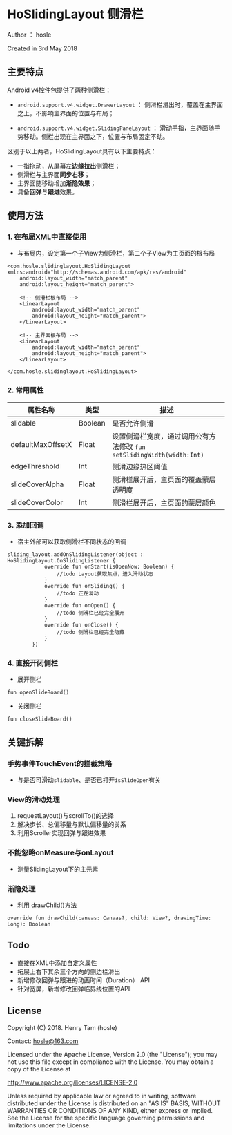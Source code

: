 # HoSlidingLayout 侧滑栏

Author ： hosle

Created in 3rd May 2018 

## 主要特点

Android v4控件包提供了两种侧滑栏：

* ```android.support.v4.widget.DrawerLayout``` ： 侧滑栏滑出时，覆盖在主界面之上，不影响主界面的位置与布局；

* ```android.support.v4.widget.SlidingPaneLayout``` ： 滑动手指，主界面随手势移动。侧栏出现在主界面之下，位置与布局固定不动。

区别于以上两者，HoSlidingLayout具有以下主要特点：

* 一指拖动，从屏幕左**边缘拉出**侧滑栏；
* 侧滑栏与主界面**同步右移**；
* 主界面随移动增加**渐隐效果**；
* 具备**回弹**与**跟进**效果。

## 使用方法


### 1. 在布局XML中直接使用
* 与布局内，设定第一个子View为侧滑栏，第二个子View为主页面的根布局

```
<com.hosle.slidinglayout.HoSlidingLayout xmlns:android="http://schemas.android.com/apk/res/android"
    android:layout_width="match_parent"
    android:layout_height="match_parent">

	<!-- 侧滑栏根布局 -->
    <LinearLayout
        android:layout_width="match_parent"
        android:layout_height="match_parent">
    </LinearLayout>
	
	<!-- 主界面根布局 -->
    <LinearLayout
        android:layout_width="match_parent"
        android:layout_height="match_parent">
    </LinearLayout>

</com.hosle.slidinglayout.HoSlidingLayout>

```


### 2. 常用属性

属性名称|类型|描述
---|--- |---
slidable | Boolean | 是否允许侧滑
defaultMaxOffsetX | Float | 设置侧滑栏宽度，通过调用公有方法修改 ```fun setSlidingWidth(width:Int)```
edgeThreshold | Int | 侧滑边缘热区阈值
slideCoverAlpha | Float | 侧滑栏展开后，主页面的覆盖蒙层透明度
slideCoverColor | Int | 侧滑栏展开后，主页面的蒙层颜色

### 3. 添加回调
* 宿主外部可以获取侧滑栏不同状态的回调

```
sliding_layout.addOnSlidingListener(object : HoSlidingLayout.OnSlidingListener {
            override fun onStart(isOpenNow: Boolean) {
                //todo Layout获取焦点，进入滑动状态
            }
            override fun onSliding() {
                //todo 正在滑动
            }
            override fun onOpen() {
                //todo 侧滑栏已经完全展开
            }
            override fun onClose() {
                //todo 侧滑栏已经完全隐藏
            }
        })
```

### 4. 直接开闭侧栏

* 展开侧栏
```
fun openSlideBoard()
```
* 关闭侧栏
```
fun closeSlideBoard()
```


## 关键拆解

### 手势事件TouchEvent的拦截策略
* 与是否可滑动```slidable```、是否已打开```isSlideOpen```有关


### View的滑动处理

1. requestLayout()与scrollTo()的选择
2. 解决步长、总偏移量与默认偏移量的关系
3. 利用Scroller实现回弹与跟进效果


### 不能忽略onMeasure与onLayout
* 测量SlidingLayout下的主元素

### 渐隐处理
* 利用 drawChild()方法

 ```override fun drawChild(canvas: Canvas?, child: View?, drawingTime: Long): Boolean```

## Todo
* 直接在XML中添加自定义属性
* 拓展上右下其余三个方向的侧边栏滑出
* 新增修改回弹与跟进的动画时间（Duration） API
* 针对宽屏，新增修改回弹临界线位置的API

## License

Copyright (C) 2018. Henry Tam (hosle)

Contact: hosle@163.com

Licensed under the Apache License, Version 2.0 (the "License"); you may not use this file except in compliance with the License. You may obtain a copy of the License at

http://www.apache.org/licenses/LICENSE-2.0

Unless required by applicable law or agreed to in writing, software distributed under the License is distributed on an "AS IS" BASIS, WITHOUT WARRANTIES OR CONDITIONS OF ANY KIND, either express or implied. See the License for the specific language governing permissions and limitations under the License.

